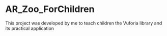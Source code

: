 # AR_Zoo_ForChildren
This project was developed by me to teach children the Vuforia library and its practical application
